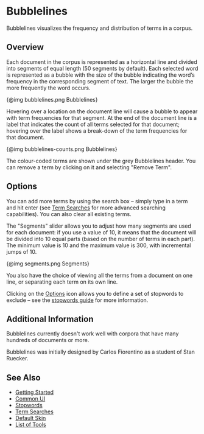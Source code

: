 # Bubblelines

Bubblelines visualizes the frequency and distribution of terms in a corpus. 


## Overview

Each document in the corpus is represented as a horizontal line and divided into segments of equal length (50 segments by default). Each selected word is represented as a bubble with the size of the bubble indicating the word’s frequency in the corresponding segment of text. The larger the bubble the more frequently the word occurs.

{@img bubblelines.png Bubblelines}

Hovering over a location on the document line will cause a bubble to appear with term frequencies for that segment. At the end of the document line is a label that indicates the count of all terms selected for that document; hovering over the label shows a break-down of the term frequencies for that document.

{@img bubblelines-counts.png Bubblelines}

The colour-coded terms are shown under the grey Bubblelines header. You can remove a term by clicking on it and selecting "Remove Term".

## Options

You can add more terms by using the search box – simply type in a term and hit enter (see [Term Searches](#!/guide/search) for more advanced searching capabilities). You can also clear all existing terms.

The "Segments" slider allows you to adjust how many segments are used for each document: if you use a value of 10, it means that the document will be divided into 10 equal parts (based on the number of terms in each part). The minimum value is 10 and the maximum value is 300, with incremental jumps of 10.

{@img segments.png Segments}  

You also have the choice of viewing all the terms from a document on one line, or separating each term on its own line.

Clicking on the [Options](#!/guide/options) icon allows you to define a set of stopwords to exclude – see the [stopwords guide](#!/guide/stopwords) for more information.

## Additional Information

Bubblelines currently doesn't work well with corpora that have many hundreds of documents or more.

Bubblelines was initially designed by Carlos Fiorentino as a student of Stan Ruecker.

## See Also

- [Getting Started](#!/guide/start)
- [Common UI](#!/guide/commonui)
- [Stopwords](#!/guide/stopwords)
- [Term Searches](#!/guide/search)
- [Default Skin](#!/guide/defaultskin)
- [List of Tools](#!/guide/tools)
